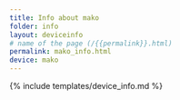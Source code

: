 ```yaml
---
title: Info about mako
folder: info
layout: deviceinfo
# name of the page (/{{permalink}}.html)
permalink: mako_info.html
device: mako
---
```

{% include templates/device_info.md %}

